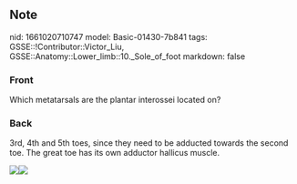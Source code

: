 ## Note
nid: 1661020710747
model: Basic-01430-7b841
tags: GSSE::!Contributor::Victor_Liu, GSSE::Anatomy::Lower_limb::10._Sole_of_foot
markdown: false

### Front
Which metatarsals are the plantar interossei located on?

### Back
3rd, 4th and 5th toes, since they need to be adducted towards the
second toe. The great toe has its own adductor hallicus muscle.
<div><img src="v7oZg0LiUsXixpMJmvfNaA_b.png"><img src= 
"Dorsal-Interossei-Foot.jpg"></div>
